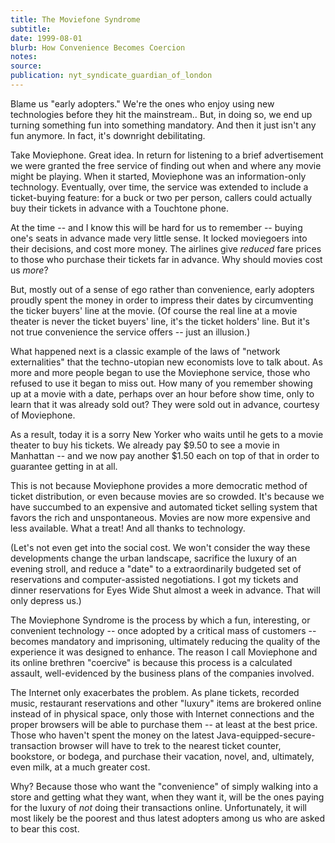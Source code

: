 ```yaml
---
title: The Moviefone Syndrome
subtitle:
date: 1999-08-01
blurb: How Convenience Becomes Coercion
notes:
source:
publication: nyt_syndicate_guardian_of_london
---
```


Blame us "early adopters." We're the ones who enjoy using new technologies before they hit the mainstream.. But, in doing so, we end up turning something fun into something mandatory. And then it just isn't any fun anymore. In fact, it's downright debilitating.

Take Moviephone. Great idea. In return for listening to a brief advertisement we were granted the free service of finding out when and where any movie might be playing. When it started, Moviephone was an information-only technology. Eventually, over time, the service was extended to include a ticket-buying feature: for a buck or two per person, callers could actually buy their tickets in advance with a Touchtone phone.

At the time -- and I know this will be hard for us to remember -- buying one's seats in advance made very little sense. It locked moviegoers into their decisions, and cost more money. The airlines give _reduced_ fare prices to those who purchase their tickets far in advance. Why should movies cost us _more_?

But, mostly out of a sense of ego rather than convenience, early adopters proudly spent the money in order to impress their dates by circumventing the ticker buyers' line at the movie. (Of course the real line at a movie theater is never the ticket buyers' line, it's the ticket holders' line. But it's not true convenience the service offers -- just an illusion.)

What happened next is a classic example of the laws of "network externalities" that the techno-utopian new economists love to talk about. As more and more people began to use the Moviephone service, those who refused to use it began to miss out. How many of you remember showing up at a movie with a date, perhaps over an hour before show time, only to learn that it was already sold out? They were sold out in advance, courtesy of Moviephone.

As a result, today it is a sorry New Yorker who waits until he gets to a movie theater to buy his tickets. We already pay $9.50 to see a movie in Manhattan -- and we now pay another $1.50 each on top of that in order to guarantee getting in at all.

This is not because Moviephone provides a more democratic method of ticket distribution, or even because movies are so crowded. It's because we have succumbed to an expensive and automated ticket selling system that favors the rich and unspontaneous. Movies are now more expensive and less available. What a treat! And all thanks to technology.

(Let's not even get into the social cost. We won't consider the way these developments change the urban landscape, sacrifice the luxury of an evening stroll, and reduce a "date" to a extraordinarily budgeted set of reservations and computer-assisted negotiations. I got my tickets and dinner reservations for Eyes Wide Shut almost a week in advance. That will only depress us.)

The Moviephone Syndrome is the process by which a fun, interesting, or convenient technology -- once adopted by a critical mass of customers -- becomes mandatory and imprisoning, ultimately reducing the quality of the experience it was designed to enhance. The reason I call Moviephone and its online brethren "coercive" is because this process is a calculated assault, well-evidenced by the business plans of the companies involved.

The Internet only exacerbates the problem. As plane tickets, recorded music, restaurant reservations and other "luxury" items are brokered online instead of in physical space, only those with Internet connections and the proper browsers will be able to purchase them -- at least at the best price. Those who haven't spent the money on the latest Java-equipped-secure-transaction browser will have to trek to the nearest ticket counter, bookstore, or bodega, and purchase their vacation, novel, and, ultimately, even milk, at a much greater cost.

Why? Because those who want the "convenience" of simply walking into a store and getting what they want, when they want it, will be the ones paying for the luxury of _not_ doing their transactions online. Unfortunately, it will most likely be the poorest and thus latest adopters among us who are asked to bear this cost.
